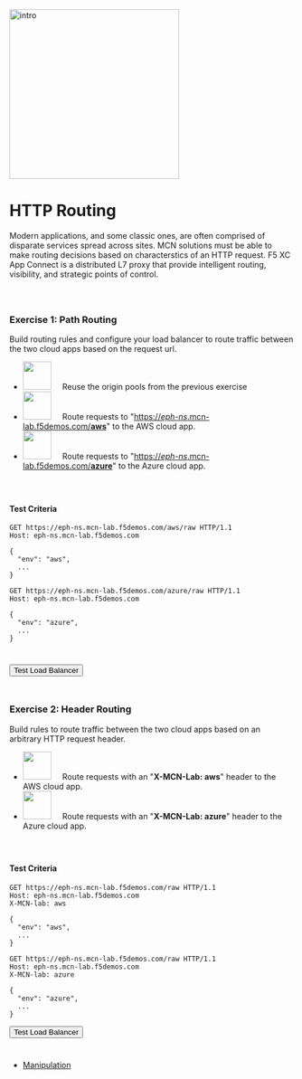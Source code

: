 <div href="/" class="d-flex align-items-center pb-3 mb-3 link-dark text-decoration-none">
    <img src="/static/path.png" width="300px" height="auto" alt="intro">
</div>

# **HTTP Routing**

<div href="/" class="d-flex align-items-center pb-3 mb-3 link-dark text-decoration-none border-bottom"></div>

Modern applications, and some classic ones, are often comprised of disparate services spread across sites. 
MCN solutions must be able to make routing decisions based on characterstics of an HTTP request.
F5 XC App Connect is a distributed L7 proxy that provide intelligent routing, visibility, and strategic points of control.

<div style="height:25px"></div>

### **Exercise 1: Path Routing**

Build routing rules and configure your load balancer to route traffic between the two cloud apps based on the request url.

<ul class="list-group">
  <li class="list-group-item">
  <img src="/static/origin-icon.png" width="auto" height="50px"> &nbsp; &nbsp;
  Reuse the origin pools from the previous exercise
  </li>
  <li class="list-group-item">
  <img src="/static/route-icon.png" width="auto" height="50px"> &nbsp; &nbsp;
  Route requests to "<u>https://<i>eph-ns</i>.mcn-lab.f5demos.com/<strong>aws</strong></u>" to the AWS cloud app. 
  </li>
  <li class="list-group-item">
  <img src="/static/route-icon.png" width="auto" height="50px"> &nbsp; &nbsp;
  Route requests to "<u>https://<i>eph-ns</i>.mcn-lab.f5demos.com/<strong>azure</strong></u>" to the Azure cloud app. 
  </li>
</ul>

<div style="height:25px"></div>

#### **Test Criteria**

```http
GET https://eph-ns.mcn-lab.f5demos.com/aws/raw HTTP/1.1
Host: eph-ns.mcn-lab.f5demos.com

{
  "env": "aws",
  ...
}
```

```http
GET https://eph-ns.mcn-lab.f5demos.com/azure/raw HTTP/1.1
Host: eph-ns.mcn-lab.f5demos.com

{
  "env": "azure",
  ...
}
```

<div style="height:25px"></div>

<div class="left-aligned-button-container">
    <button id="requestBtn1" class="btn btn-primary">Test Load Balancer</button>
</div>
<div id="result1" class="mt-3"></div>
<script>
document.getElementById('requestBtn1').addEventListener('click', () => {
    makeHttpRequest('requestBtn1', '/_route1', 'result1');
});
</script>

<div  style="height:25px" class="d-flex align-items-center pb-3 mb-3 link-dark text-decoration-none border-bottom"></div>

### **Exercise 2: Header Routing**

Build rules to route traffic between the two cloud apps based on an arbitrary HTTP request header.


<ul class="list-group">
  <li class="list-group-item">
  <img src="/static/route-icon.png" width="auto" height="50px"> &nbsp; &nbsp;
  Route requests with an "<strong>X-MCN-Lab: aws</strong>" header to the AWS cloud app.
  </li>
  <li class="list-group-item">
  <img src="/static/route-icon.png" width="auto" height="50px"> &nbsp; &nbsp;
  Route requests with an "<strong>X-MCN-Lab: azure</strong>" header to the Azure cloud app.
  </li>
</ul>

<div style="height:25px"></div>

#### **Test Criteria**

```http
GET https://eph-ns.mcn-lab.f5demos.com/raw HTTP/1.1
Host: eph-ns.mcn-lab.f5demos.com
X-MCN-lab: aws

{
  "env": "aws",
  ...
}
```

```http
GET https://eph-ns.mcn-lab.f5demos.com/raw HTTP/1.1
Host: eph-ns.mcn-lab.f5demos.com
X-MCN-lab: azure

{
  "env": "azure",
  ...
}
```

<div class="left-aligned-button-container">
    <button id="requestBtn2" class="btn btn-primary">Test Load Balancer</button>
</div>
<div id="result2" class="mt-3"></div>
<script>
document.getElementById('requestBtn2').addEventListener('click', () => {
    makeHttpRequest('requestBtn2', '/_route2', 'result2');
});
</script>

<div  style="height:25px" class="d-flex align-items-center pb-3 mb-3 link-dark text-decoration-none border-bottom"></div>

<nav aria-label="labapp nav">
    <ul class="pagination justify-content-end">
      <li class="page-item">
        <a class="page-link" href="/manipulation">Manipulation <i class="bi bi-arrow-right-circle-fill"></i></a>
      </li>
    </ul>
  </nav>